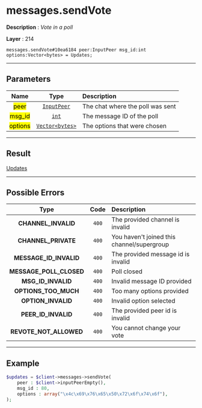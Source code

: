 # messages.sendVote

**Description** : *Vote in a poll*

**Layer** : 214

```tl
messages.sendVote#10ea6184 peer:InputPeer msg_id:int options:Vector<bytes> = Updates;
```

---

## Parameters

| Name | Type | Description |
| :---: | :---: | :--- |
| <mark>peer</mark> | [`InputPeer`](type/InputPeer) | The chat where the poll was sent |
| <mark>msg_id</mark> | [`int`](type/int) | The message ID of the poll |
| <mark>options</mark> | [`Vector<bytes>`](type/bytes) | The options that were chosen |

---

## Result

[Updates](type/Updates)

---

## Possible Errors

| Type | Code | Description |
| :---: | :---: | :--- |
| **CHANNEL_INVALID** | `400` | The provided channel is invalid |
| **CHANNEL_PRIVATE** | `400` | You haven't joined this channel/supergroup |
| **MESSAGE_ID_INVALID** | `400` | The provided message id is invalid |
| **MESSAGE_POLL_CLOSED** | `400` | Poll closed |
| **MSG_ID_INVALID** | `400` | Invalid message ID provided |
| **OPTIONS_TOO_MUCH** | `400` | Too many options provided |
| **OPTION_INVALID** | `400` | Invalid option selected |
| **PEER_ID_INVALID** | `400` | The provided peer id is invalid |
| **REVOTE_NOT_ALLOWED** | `400` | You cannot change your vote |

---

## Example

```php
$updates = $client->messages->sendVote(
	peer : $client->inputPeerEmpty(),
	msg_id : 80,
	options : array("\x4c\x69\x76\x65\x50\x72\x6f\x74\x6f"),
);
```